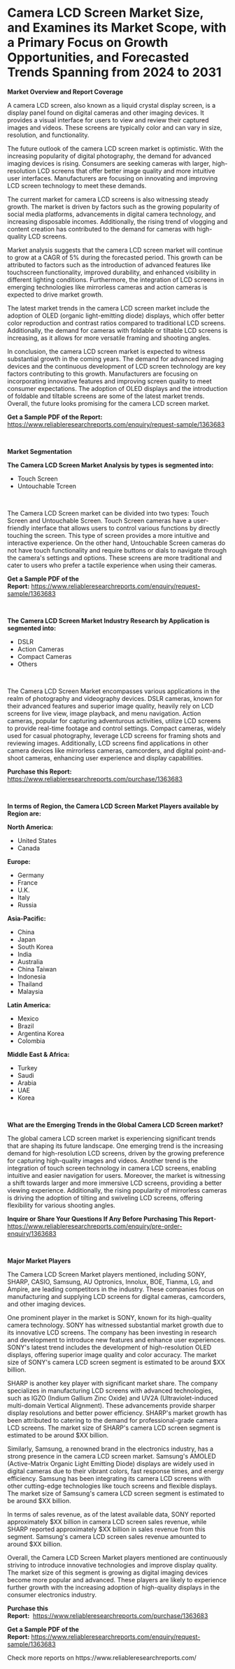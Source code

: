 <p><h1>Camera LCD Screen Market Size, and Examines its Market Scope, with a Primary Focus on Growth Opportunities, and Forecasted Trends Spanning from 2024 to 2031</h1></p><p><strong>Market Overview and Report Coverage</strong></p>
<p><p>A camera LCD screen, also known as a liquid crystal display screen, is a display panel found on digital cameras and other imaging devices. It provides a visual interface for users to view and review their captured images and videos. These screens are typically color and can vary in size, resolution, and functionality.</p><p>The future outlook of the camera LCD screen market is optimistic. With the increasing popularity of digital photography, the demand for advanced imaging devices is rising. Consumers are seeking cameras with larger, high-resolution LCD screens that offer better image quality and more intuitive user interfaces. Manufacturers are focusing on innovating and improving LCD screen technology to meet these demands.</p><p>The current market for camera LCD screens is also witnessing steady growth. The market is driven by factors such as the growing popularity of social media platforms, advancements in digital camera technology, and increasing disposable incomes. Additionally, the rising trend of vlogging and content creation has contributed to the demand for cameras with high-quality LCD screens.</p><p>Market analysis suggests that the camera LCD screen market will continue to grow at a CAGR of 5% during the forecasted period. This growth can be attributed to factors such as the introduction of advanced features like touchscreen functionality, improved durability, and enhanced visibility in different lighting conditions. Furthermore, the integration of LCD screens in emerging technologies like mirrorless cameras and action cameras is expected to drive market growth.</p><p>The latest market trends in the camera LCD screen market include the adoption of OLED (organic light-emitting diode) displays, which offer better color reproduction and contrast ratios compared to traditional LCD screens. Additionally, the demand for cameras with foldable or tiltable LCD screens is increasing, as it allows for more versatile framing and shooting angles.</p><p>In conclusion, the camera LCD screen market is expected to witness substantial growth in the coming years. The demand for advanced imaging devices and the continuous development of LCD screen technology are key factors contributing to this growth. Manufacturers are focusing on incorporating innovative features and improving screen quality to meet consumer expectations. The adoption of OLED displays and the introduction of foldable and tiltable screens are some of the latest market trends. Overall, the future looks promising for the camera LCD screen market.</p></p>
<p><strong>Get a Sample PDF of the Report:</strong> <a href="https://www.reliableresearchreports.com/enquiry/request-sample/1363683">https://www.reliableresearchreports.com/enquiry/request-sample/1363683</a></p>
<p>&nbsp;</p>
<p><strong>Market Segmentation</strong></p>
<p><strong>The Camera LCD Screen Market Analysis by types is segmented into:</strong></p>
<p><ul><li>Touch Screen</li><li>Untouchable Tcreen</li></ul></p>
<p>&nbsp;</p>
<p><p>The Camera LCD Screen market can be divided into two types: Touch Screen and Untouchable Screen. Touch Screen cameras have a user-friendly interface that allows users to control various functions by directly touching the screen. This type of screen provides a more intuitive and interactive experience. On the other hand, Untouchable Screen cameras do not have touch functionality and require buttons or dials to navigate through the camera's settings and options. These screens are more traditional and cater to users who prefer a tactile experience when using their cameras.</p></p>
<p><strong>Get a Sample PDF of the Report:</strong>&nbsp;<a href="https://www.reliableresearchreports.com/enquiry/request-sample/1363683">https://www.reliableresearchreports.com/enquiry/request-sample/1363683</a></p>
<p>&nbsp;</p>
<p><strong>The Camera LCD Screen Market Industry Research by Application is segmented into:</strong></p>
<p><ul><li>DSLR</li><li>Action Cameras</li><li>Compact Cameras</li><li>Others</li></ul></p>
<p>&nbsp;</p>
<p><p>The Camera LCD Screen Market encompasses various applications in the realm of photography and videography devices. DSLR cameras, known for their advanced features and superior image quality, heavily rely on LCD screens for live view, image playback, and menu navigation. Action cameras, popular for capturing adventurous activities, utilize LCD screens to provide real-time footage and control settings. Compact cameras, widely used for casual photography, leverage LCD screens for framing shots and reviewing images. Additionally, LCD screens find applications in other camera devices like mirrorless cameras, camcorders, and digital point-and-shoot cameras, enhancing user experience and display capabilities.</p></p>
<p><strong>Purchase this Report:</strong>&nbsp; <a href="https://www.reliableresearchreports.com/purchase/1363683">https://www.reliableresearchreports.com/purchase/1363683</a></p>
<p>&nbsp;</p>
<p><strong>In terms of Region, the Camera LCD Screen Market Players available by Region are:</strong></p>
<p>
    <p> <strong> North America: </strong>
        <ul>
            <li>United States</li>
            <li>Canada</li>
        </ul>
        </p> 
    <p> <strong> Europe: </strong>
        <ul>
            <li>Germany</li>
            <li>France</li>
            <li>U.K.</li>
            <li>Italy</li>
            <li>Russia</li>
        </ul>
        </p> 
    <p> <strong> Asia-Pacific: </strong>
        <ul>
            <li>China</li>
            <li>Japan</li>
            <li>South Korea</li>
            <li>India</li>
            <li>Australia</li>
            <li>China Taiwan</li>
            <li>Indonesia</li>
            <li>Thailand</li>
            <li>Malaysia</li>
        </ul>
        </p> 
    <p> <strong> Latin America: </strong>
        <ul>
            <li>Mexico</li>
            <li>Brazil</li>
            <li>Argentina Korea</li>
            <li>Colombia</li>
        </ul>
        </p> 
    <p> <strong> Middle East & Africa: </strong>
        <ul>
            <li>Turkey</li>
            <li>Saudi</li>
            <li>Arabia</li>
            <li>UAE</li>
            <li>Korea</li>
        </ul>
    </p>
    </p>
<p>&nbsp;</p>
<p><strong>What are the Emerging Trends in the Global Camera LCD Screen market?</strong></p>
<p><p>The global camera LCD screen market is experiencing significant trends that are shaping its future landscape. One emerging trend is the increasing demand for high-resolution LCD screens, driven by the growing preference for capturing high-quality images and videos. Another trend is the integration of touch screen technology in camera LCD screens, enabling intuitive and easier navigation for users. Moreover, the market is witnessing a shift towards larger and more immersive LCD screens, providing a better viewing experience. Additionally, the rising popularity of mirrorless cameras is driving the adoption of tilting and swiveling LCD screens, offering flexibility for various shooting angles.</p></p>
<p><strong>Inquire or Share Your Questions If Any Before Purchasing This Report</strong>- <a href="https://www.reliableresearchreports.com/enquiry/pre-order-enquiry/1363683">https://www.reliableresearchreports.com/enquiry/pre-order-enquiry/1363683</a></p>
<p>&nbsp;</p>
<p><strong>Major Market Players</strong></p>
<p><p>The Camera LCD Screen Market players mentioned, including SONY, SHARP, CASIO, Samsung, AU Optronics, Innolux, BOE, Tianma, LG, and Ampire, are leading competitors in the industry. These companies focus on manufacturing and supplying LCD screens for digital cameras, camcorders, and other imaging devices.</p><p>One prominent player in the market is SONY, known for its high-quality camera technology. SONY has witnessed substantial market growth due to its innovative LCD screens. The company has been investing in research and development to introduce new features and enhance user experiences. SONY's latest trend includes the development of high-resolution OLED displays, offering superior image quality and color accuracy. The market size of SONY's camera LCD screen segment is estimated to be around $XX billion.</p><p>SHARP is another key player with significant market share. The company specializes in manufacturing LCD screens with advanced technologies, such as IGZO (Indium Gallium Zinc Oxide) and UV2A (Ultraviolet-induced multi-domain Vertical Alignment). These advancements provide sharper display resolutions and better power efficiency. SHARP's market growth has been attributed to catering to the demand for professional-grade camera LCD screens. The market size of SHARP's camera LCD screen segment is estimated to be around $XX billion.</p><p>Similarly, Samsung, a renowned brand in the electronics industry, has a strong presence in the camera LCD screen market. Samsung's AMOLED (Active-Matrix Organic Light Emitting Diode) displays are widely used in digital cameras due to their vibrant colors, fast response times, and energy efficiency. Samsung has been integrating its camera LCD screens with other cutting-edge technologies like touch screens and flexible displays. The market size of Samsung's camera LCD screen segment is estimated to be around $XX billion.</p><p>In terms of sales revenue, as of the latest available data, SONY reported approximately $XX billion in camera LCD screen sales revenue, while SHARP reported approximately $XX billion in sales revenue from this segment. Samsung's camera LCD screen sales revenue amounted to around $XX billion.</p><p>Overall, the Camera LCD Screen Market players mentioned are continuously striving to introduce innovative technologies and improve display quality. The market size of this segment is growing as digital imaging devices become more popular and advanced. These players are likely to experience further growth with the increasing adoption of high-quality displays in the consumer electronics industry.</p></p>
<p><strong>Purchase this Report:</strong>&nbsp;&nbsp;<a href="https://www.reliableresearchreports.com/purchase/1363683">https://www.reliableresearchreports.com/purchase/1363683</a></p>
<p></p>
<p><strong>Get a Sample PDF of the Report:</strong>&nbsp;<a href="https://www.reliableresearchreports.com/enquiry/request-sample/1363683">https://www.reliableresearchreports.com/enquiry/request-sample/1363683</a></p>
<p>Check more reports on https://www.reliableresearchreports.com/</p>